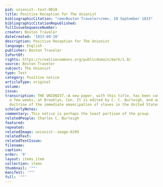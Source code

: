 ```yaml
---
pid: unionist--text-0010
title: Positive Reception for The Unionist
bibliographicCitation: "<em>Boston Traveler</em>, 10 September 1833"
bibliographicCitationRepublished: 
fullIssueSequenceNumber: 
creator: Boston Traveler
dateCreated: '1833-09-10'
description: Positive Reception for The Unionist
language: English
publisher: Boston Traveler
IsPartOf: 
rights: https://creativecommons.org/publicdomain/mark/1.0/
source: Boston Traveler
subject: The Unionist
type: Text
category: Positive notice
articleType: original
volume: 
issue: 
transcription: THE UNIONIST.—A new paper, with this title, has been commenced, within
  a few weeks, at Brooklyn, Con. It is edited by C. C. Burleigh, and advocates the
  doctrine of the immediate emancipation of slaves in the United States.
scholarlyNotes: 
commentary: This notice is perhaps the least partisan of the group.
relatedPeople: Charles C. Burleigh
featured: 
repeated: 
relatedImage: unionist--image-0299
relatedText: 
relatedTextIssue: 
filename: 
caption: 
order: '9'
layout: items_item
collection: items
thumbnail: '""'
manifest: '""'
full: '""'
---
```

